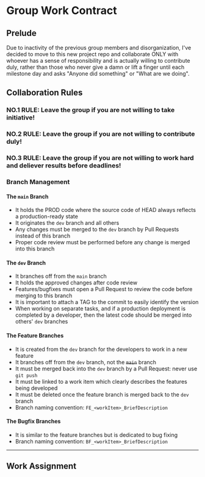 # Group Work Contract

## Prelude

Due to inactivity of the previous group members and disorganization, I've decided to move to this new project repo and collaborate ONLY with whoever has a sense of responsibility and is actually willing to contribute duly, rather than those who never give a damn or lift a finger until each milestone day and asks "Anyone did something" or "What are we doing".

## Collaboration Rules

### NO.1 RULE: Leave the group if you are not willing to take initiative!
### NO.2 RULE: Leave the group if you are not willing to contribute duly!
### NO.3 RULE: Leave the group if you are not willing to work hard and deliever results before deadlines!

### Branch Management

#### The `main` Branch

- It holds the PROD code where the source code of HEAD always reflects a production-ready state
- It originates the `dev` branch and all others
- Any changes must be merged to the `dev` branch by Pull Requests instead of this branch
- Proper code review must be performed before any change is merged into this branch

#### The `dev` Branch

- It branches off from the `main` branch
- It holds the approved changes after code review
- Features/bugfixes must open a Pull Request to review the code before merging to this branch
- It is important to attach a TAG to the commit to easily identify the version
- When working on separate tasks, and if a production deployment is completed by a developer, then the latest code should be merged into others' `dev` branches

#### The Feature Branches

- It is created from the `dev` branch for the developers to work in a new feature
- It branches off from the `dev` branch, not the ~~`main`~~ branch
- It must be merged back into the `dev` branch by a Pull Request: never use `git push`
- It must be linked to a work item which clearly describes the features being developed
- It must be deleted once the feature branch is merged back to the `dev` branch
- Branch naming convention: `FE_<workItem>_BriefDescription`

#### The Bugfix Branches

- It is similar to the feature branches but is dedicated to bug fixing
- Branch naming convention: `BF_<workItem>_BriefDescription`

----

## Work Assignment

